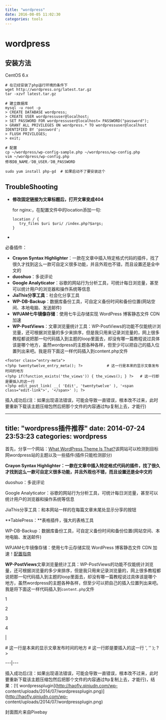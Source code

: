```yaml
---
title: "wordpress"
date: 2016-08-05 11:02:30
categories: tools
---
```

# wordpress

## 安装方法

CentOS 6.x

```shell
# 在已经安装了php运行环境的条件下
wget http://wordpress.org/latest.tar.gz
tar -xzvf latest.tar.gz 

# 建立数据库
mysql -u root -p
> CREATE DATABASE wordpress;
> CREATE USER wordpressuser@localhost;
> SET PASSWORD FOR wordpressuser@localhost= PASSWORD("password");
> GRANT ALL PRIVILEGES ON wordpress.* TO wordpressuser@localhost IDENTIFIED BY 'password';
> FLUSH PRIVILEGES;
> exit;

# 配置
cp ~/wordpress/wp-config-sample.php ~/wordpress/wp-config.php
vim ~/wordpress/wp-config.php
修改DB_NAME／DB_USER／DB_PASSWORD

sudo yum install php-gd  # 如果启动不了要安装这个
```

## TroubleShooting

- **修改固定链接为文章标题后，打开文章变成404**

  for nginx:，在配置文件中的location添加一句:

  ```she
  location / {
     try_files $uri $uri/ /index.php?$args;
  }
  ```

- ​







必备插件：

- **Crayon Syntax Highlighter**：一款在文章中插入特定格式代码的插件，找了很久才找到这么一款可自定义很多功能，并且外观也不错，而且设置还是全中文的
- **duoshuo**：多说评论
- **Google Analyticator**：谷歌的网站行为分析工具，可统计每日浏览量，甚至可以统计用户的浏览器和操作系统等信息
- **JiaThis分享工具**：社会化分享工具
- **WP-DB-Backup**：数据库备份工具，可自定义备份时间和备份位置(网站空间、本地电脑、发送邮件)
- **WPJAM七牛镜像存储**：使用七牛云存储实现 WordPress 博客静态文件 CDN 加速
- **WP-PostViews**：文章浏览量统计工具：WP-PostViews的功能不仅能统计浏览量，还可根据浏览量的多少来排序，但是我只用来记录浏览量的，网上很多教程都说把那一句代码插入到主题的loop里面去，却没有哪一篇教程说过具体该是哪个地方，虽然wordpress的主题各种各样，但至少可以把自己的插入位置列出来吧。我是将下面这一样代码插入到content.php文件
```
<footer class="entry-meta">
<?php twentytwelve_entry_meta(); ?>           # 这一行是本来的显示文章发布时间的地方   
<?php if(function_exists('the_views')) { the_views(); } ?>   # 这一行即是要插入的这一行   
<?php edit_post_link( __( 'Edit', 'twentytwelve' ), '<span class="edit-link">', '</span>' ); ?>
```
插入成功后(注：如果出现语法错误，可能会导致一直错误，根本改不过来，此时要重新下载该主题压缩包然后把那个文件的内容通过ftp复制上去，才能行)

---
title: "wordpress插件推荐"
date: 2014-07-24 23:53:23
categories: wordpress
---
首先，分享一个网站：[What WordPress Theme Is
That?](http://whatwpthemeisthat.com/)该网站可以检测到目标网wordpress站的主题以及一些插件(插件只能检测部分)

**Crayon Syntax Highlighter：一款在文章中插入特定格式代码的插件，找了很久才找到这么一款可自定义很多功能，并且外观也不错，而且设置还是全中文的**

duoshuo：多说评论

Google Analyticator：谷歌的网站行为分析工具，可统计每日浏览量，甚至可以统计用户的浏览器和操作系统等信息

JiaThis分享工具：和本网站一样的在每篇文章末尾处显示分享的按钮

**TablePress：**表格插件，强大的表格工具

WP-DB-Backup：数据库备份工具，可自定义备份时间和备份位置(网站空间、本地电脑、发送邮件)

WPJAM七牛镜像存储：使用七牛云存储实现 WordPress 博客静态文件 CDN 加速！[配置指南](http://haofly.net/qiniu/)

**WP-PostViews**文章浏览量统计工具：WP-PostViews的功能不仅能统计浏览量，还可根据浏览量的多少来排序，但是我只用来记录浏览量的，网上很多教程都说把那一句代码插入到主题的loop里面去，却没有哪一篇教程说过具体该是哪个地方，虽然wordpress的主题各种各样，但至少可以把自己的插入位置列出来吧。我是将下面这一样代码插入到`content.php`文件

1

2

3

4

|

<footer class="entry-meta">

<?php twentytwelve_entry_meta(); ?> # 这一行是本来的显示文章发布时间的地方

<?php if(function_exists('the_views')) \{ the_views(); \} ?> # 这一行即是要插入的这一行

<?php edit_post_link( __( 'Edit', 'twentytwelve' ), '<span class="edit-
link">', '</span>' ); ?>  

---|---  

插入成功后(注：如果出现语法错误，可能会导致一直错误，根本改不过来，此时要重新下载该主题压缩包然后把那个文件的内容通过ftp复制上去，才能行)，结果：[![
wordpressplugin](http://haofly.qiniudn.com/wp-
content/uploads/2014/07/wordpressplugin.png)](http://haofly.qiniudn.com/wp-
content/uploads/2014/07/wordpressplugin.png)

封面图片来自Pixebay
